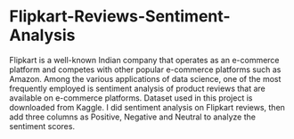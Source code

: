 # Flipkart-Reviews-Sentiment-Analysis

Flipkart is a well-known Indian company that operates as an e-commerce platform and competes with other popular e-commerce platforms such as Amazon. 
Among the various applications of data science, one of the most frequently employed is sentiment analysis of product reviews that are available on e-commerce platforms.
Dataset used in this project is downloaded from Kaggle. I did sentiment analysis on Flipkart reviews, then add three columns as Positive, Negative and Neutral to analyze the sentiment scores.
